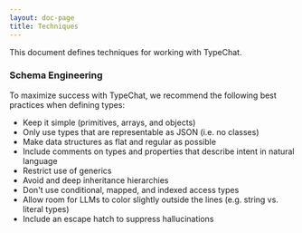```yaml
---
layout: doc-page
title: Techniques
---
```


This document defines techniques for working with TypeChat.

### Schema Engineering

To maximize success with TypeChat, we recommend the following best practices when defining types:

* Keep it simple (primitives, arrays, and objects)
* Only use types that are representable as JSON (i.e. no classes)
* Make data structures as flat and regular as possible
* Include comments on types and properties that describe intent in natural language
* Restrict use of generics
* Avoid and deep inheritance hierarchies
* Don't use conditional, mapped, and indexed access types
* Allow room for LLMs to color slightly outside the lines (e.g. string vs. literal types)
* Include an escape hatch to suppress hallucinations